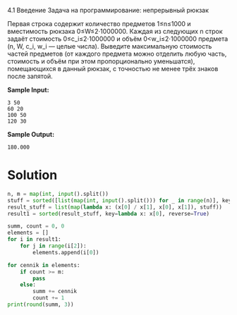 4.1 Введение Задача на программирование: непрерывный рюкзак

Первая строка содержит количество предметов 1≤n≤1000 и вместимость рюкзака 0≤W≤2⋅1000000. Каждая из следующих n строк
задаёт стоимость 0≤c_i≤2⋅1000000 и объём 0<w_i≤2⋅1000000 предмета (n, W, c_i, w_i — целые числа). Выведите максимальную
стоимость частей предметов (от каждого предмета можно отделить любую часть, стоимость и объём при этом пропорционально
уменьшатся), помещающихся в данный рюкзак, с точностью не менее трёх знаков после запятой.

**Sample Input:**

```
3 50
60 20
100 50
120 30
```

**Sample Output:**

```
180.000
```

# Solution

```python
n, m = map(int, input().split())
stuff = sorted([list(map(int, input().split())) for _ in range(n)], key=lambda x: x[1])
result_stuff = list(map(lambda x: (x[0] / x[1], x[0], x[1]), stuff))
result1 = sorted(result_stuff, key=lambda x: x[0], reverse=True)

summ, count = 0, 0
elements = []
for i in result1:
    for j in range(i[2]):
        elements.append(i[0])

for cennik in elements:
    if count >= m:
        pass
    else:
        summ += cennik
        count += 1
print(round(summ, 3))
```